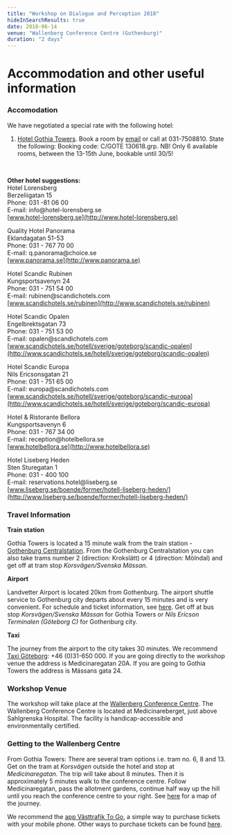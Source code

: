 ```yaml
---
title: "Workshop on Dialogue and Perception 2018"
hideInSearchResults: true
date: 2018-06-14
venue: "Wallenberg Conference Centre (Gothenburg)"
duration: "2 days"
---
```


# Accommodation and other useful information

### Accomodation

We have negotiated a special rate with the following hotel:

1.  [Hotel Gothia Towers](http://gothiatowers.com). Book a room by
    [email](http://room@gothiatowers.com) or call at 031-7508810. State
    the following: Booking code: C/GOTE 130618.grp. NB! Only 6 available
    rooms, between the 13-15th June, bookable until 30/5!

 

**Other hotel suggestions:**\
Hotel Lorensberg\
Berzeliigatan 15\
Phone: 031 -81 06 00\
E-mail: info\@hotel-lorensberg.se\
[www.hotel-lorensberg.se](http://www.hotel-lorensberg.se)

Quality Hotel Panorama\
Eklandagatan 51-53\
Phone: 031 - 767 70 00\
E-mail: q.panorama\@choice.se\
[www.panorama.se](http://www.panorama.se)

Hotel Scandic Rubinen\
Kungsportsavenyn 24\
Phone: 031 - 751 54 00\
E-mail: rubinen\@scandichotels.com\
[www.scandichotels.se/rubinen](http://www.scandichotels.se/rubinen)

Hotel Scandic Opalen\
Engelbrektsgatan 73\
Phone: 031 - 751 53 00\
E-mail: opalen\@scandichotels.com\
[www.scandichotels.se/hotell/sverige/goteborg/scandic-opalen](http://www.scandichotels.se/hotell/sverige/goteborg/scandic-opalen)

Hotel Scandic Europa\
Nils Ericsonsgatan 21\
Phone: 031 - 751 65 00\
E-mail: europa\@scandichotels.com\
[www.scandichotels.se/hotell/sverige/goteborg/scandic-europa](http://www.scandichotels.se/hotell/sverige/goteborg/scandic-europa)

Hotel & Ristorante Bellora\
Kungsportsavenyn 6\
Phone: 031 - 767 34 00\
E-mail: reception\@hotelbellora.se\
[www.hotelbellora.se](http://www.hotelbellora.se)

Hotel Liseberg Heden\
Sten Sturegatan 1\
Phone: 031 - 400 100\
E-mail: reservations.hotel\@liseberg.se\
[www.liseberg.se/boende/former/hotell-liseberg-heden/](http://www.liseberg.se/boende/former/hotell-liseberg-heden/)

### Travel Information

**Train station**

Gothia Towers is located a 15 minute walk from the train station -
[Gothenburg
Centralstation](http://www.goteborg.com/en/gothenburg-centralstation/).
From the Gothenburg Centralstation you can also take trams number 2
(direction: Krokslätt) or 4 (direction: Mölndal) and get off at tram
stop _Korsvägen/Svenska Mässan_.

**Airport**

Landvetter Airport is located 20km from Gothenburg. The airport shuttle
service to Gothenburg city departs about every 15 minutes and is very
convenient. For schedule and ticket information, see
[here](http://www.flygbussarna.se/en/landvetter). Get off at bus stop
_Korsvägen/Svenska Mässan_ for Gothia Towers or _Nils Ericson Terminalen (Göteborg C)_ for Gothenburg city.

**Taxi**

The journey from the airport to the city takes 30 minutes. We recommend
[Taxi Göteborg](http://www.taxigoteborg.se/En/Home): +46 (0)31-650 000.
If you are going directly to the workshop venue the address is
Medicinaregatan 20A. If you are going to Gothia Towers the address is
Mässans gata 24.

### Workshop Venue

The workshop will take place at the [Wallenberg Conference
Centre](http://www.gu.se/english/conferences/conference-packages/wallenberg).
The Wallenberg Conference Centre is located at Medicinareberget, just
above Sahlgrenska Hospital. The facility is handicap-accessible and
environmentally certified.

### Getting to the Wallenberg Centre

From Gothia Towers: There are several tram options i.e. tram no. 6, 8
and 13. Get on the tram at _Korsvägen_ outside the hotel and stop
at _Medicinaregatan_. The trip will take about 8 minutes. Then it
is approximately 5 minutes walk to the conference centre. Follow
Medicinaregatan, pass the allotment gardens, continue half way up the
hill until you reach the conference centre to your right. See
[here](https://www.google.se/maps/dir/Gothia+Towers,+M%C3%A4ssans+gata,+Gothenburg/Medicinaregatan+20A,+Gothenburg/@57.69225,11.9590881,14.25z/data=!4m14!4m13!1m5!1m1!1s0x464ff39d8fa7a2a3:0x6514900d72252d6c!2m2!1d11.9890125!2d57.6973908!1m5!1m1!1s0x464ff313c7cb1c79:0x637c39cc2602d062!2m2!1d11.9603377!2d57.6876647!3e3)
for a map of the journey.

We recommend the [app Västtrafik To Go](https://www.vasttrafik.se/en/tickets/more-about-tickets/vasttrafik-to-go/),
a simple way to purchase tickets with your mobile phone. Other ways to purchase tickets can be found [here](https://www.vasttrafik.se/en/).
